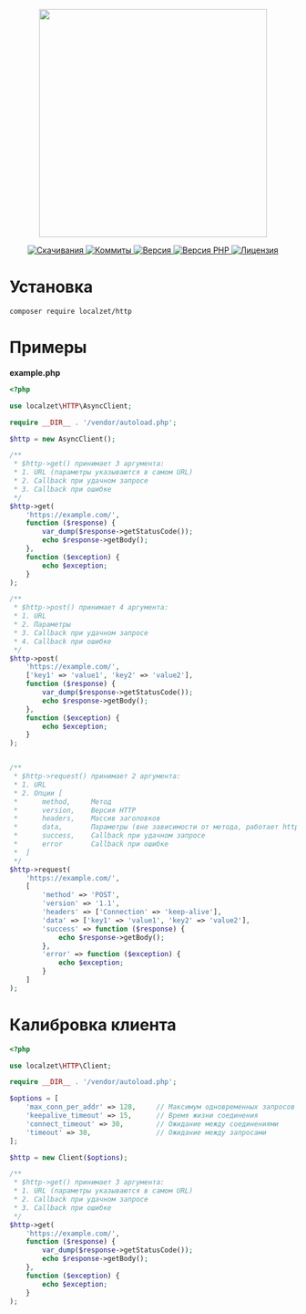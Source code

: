 <p align="center"><a href="https://www.localzet.com" target="_blank">
  <img src="https://static.zorin.space/media/logos/ZorinProjectsSP.svg" width="400">
</a></p>

<p align="center">
  <a href="https://packagist.org/packages/localzet/http">
  <img src="https://img.shields.io/packagist/dt/localzet/http?label=%D0%A1%D0%BA%D0%B0%D1%87%D0%B8%D0%B2%D0%B0%D0%BD%D0%B8%D1%8F" alt="Скачивания">
</a>
  <a href="https://github.com/localzet/HttpClient">
  <img src="https://img.shields.io/github/commit-activity/t/localzet/HttpClient?label=%D0%9A%D0%BE%D0%BC%D0%BC%D0%B8%D1%82%D1%8B" alt="Коммиты">
</a>
  <a href="https://packagist.org/packages/localzet/http">
  <img src="https://img.shields.io/packagist/v/localzet/http?label=%D0%92%D0%B5%D1%80%D1%81%D0%B8%D1%8F" alt="Версия">
</a>
  <a href="https://packagist.org/packages/localzet/http">
  <img src="https://img.shields.io/packagist/dependency-v/localzet/http/php?label=PHP" alt="Версия PHP">
</a>
  <a href="https://github.com/localzet/HttpClient">
  <img src="https://img.shields.io/github/license/localzet/HttpClient?label=%D0%9B%D0%B8%D1%86%D0%B5%D0%BD%D0%B7%D0%B8%D1%8F" alt="Лицензия">
</a>
</p>

# Установка
`composer require localzet/http`

# Примеры
**example.php**
```php
<?php

use localzet\HTTP\AsyncClient;

require __DIR__ . '/vendor/autoload.php';

$http = new AsyncClient();

/**
 * $http->get() принимает 3 аргумента:
 * 1. URL (параметры указываются в самом URL)
 * 2. Callback при удачном запросе
 * 3. Callback при ошибке
 */
$http->get(
    'https://example.com/',
    function ($response) {
        var_dump($response->getStatusCode());
        echo $response->getBody();
    },
    function ($exception) {
        echo $exception;
    }
);

/**
 * $http->post() принимает 4 аргумента:
 * 1. URL
 * 2. Параметры
 * 3. Callback при удачном запросе
 * 4. Callback при ошибке
 */
$http->post(
    'https://example.com/',
    ['key1' => 'value1', 'key2' => 'value2'],
    function ($response) {
        var_dump($response->getStatusCode());
        echo $response->getBody();
    },
    function ($exception) {
        echo $exception;
    }
);


/**
 * $http->request() принимает 2 аргумента:
 * 1. URL
 * 2. Опции [
 *      method,     Метод
 *      version,    Версия HTTP
 *      headers,    Массив заголовков
 *      data,       Параметры (вне зависимости от метода, работает http_build_query())
 *      success,    Callback при удачном запросе
 *      error       Callback при ошибке
 *  ]
 */
$http->request(
    'https://example.com/',
    [
        'method' => 'POST',
        'version' => '1.1',
        'headers' => ['Connection' => 'keep-alive'],
        'data' => ['key1' => 'value1', 'key2' => 'value2'],
        'success' => function ($response) {
            echo $response->getBody();
        },
        'error' => function ($exception) {
            echo $exception;
        }
    ]
);
```

# Калибровка клиента

```php
<?php

use localzet\HTTP\Client;

require __DIR__ . '/vendor/autoload.php';

$options = [
    'max_conn_per_addr' => 128,     // Максимум одновременных запросов к одному URL
    'keepalive_timeout' => 15,      // Время жизни соединения
    'connect_timeout' => 30,        // Ожидание между соединениями
    'timeout' => 30,                // Ожидание между запросами
];

$http = new Client($options);

/**
 * $http->get() принимает 3 аргумента:
 * 1. URL (параметры указываются в самом URL)
 * 2. Callback при удачном запросе
 * 3. Callback при ошибке
 */
$http->get(
    'https://example.com/',
    function ($response) {
        var_dump($response->getStatusCode());
        echo $response->getBody();
    },
    function ($exception) {
        echo $exception;
    }
);
```